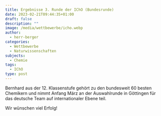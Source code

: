 ```yaml
---
title: Ergebnisse 3. Runde der IChO (Bundesrunde)
date: 2023-02-21T09:44:35+01:00
draft: false
description: ""
image: /media/wettbewerbe/icho.webp
author:
  - herr-berger
categories:
  - Wettbewerbe
  - Naturwissenschaften
subjects:
  - Chemie
tags:
  - IChO
type: post
---
```

Bernhard aus der 12. Klassenstufe gehört zu den bundesweit 60 besten Chemikern und nimmt Anfang März an der Auswahlrunde in Göttingen für das deutsche Team auf internationaler Ebene teil. 

Wir wünschen viel Erfolg!
